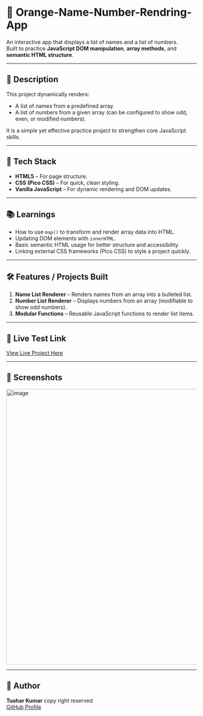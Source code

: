 # 🍊 Orange-Name-Number-Rendring-App

An interactive app that displays a list of names and a list of numbers.  
Built to practice **JavaScript DOM manipulation**, **array methods**, and **semantic HTML structure**.

---

## 📝 Description

This project dynamically renders:
- A list of names from a predefined array.
- A list of numbers from a given array (can be configured to show odd, even, or modified numbers).

It is a simple yet effective practice project to strengthen core JavaScript skills.

---

## 🚀 Tech Stack

- **HTML5** – For page structure.
- **CSS (Pico CSS)** – For quick, clean styling.
- **Vanilla JavaScript** – For dynamic rendering and DOM updates.

---

## 📚 Learnings

- How to use `map()` to transform and render array data into HTML.
- Updating DOM elements with `innerHTML`.
- Basic semantic HTML usage for better structure and accessibility.
- Linking external CSS frameworks (Pico CSS) to style a project quickly.

---

## 🛠 Features / Projects Built

1. **Name List Renderer** – Renders names from an array into a bulleted list.
2. **Number List Renderer** – Displays numbers from an array (modifiable to show odd numbers).
3. **Modular Functions** – Reusable JavaScript functions to render list items.

---

## 🔗 Live Test Link

[View Live Project Here](https://n77y85.csb.app/)

---

## 📸 Screenshots

<img width="1366" height="728" alt="image" src="https://github.com/user-attachments/assets/c7043413-ddc7-4d75-b079-b64fc97d174a" />


---

## 👤 Author

**Tushar Kumar** copy right reserved  
[GitHub Profile](https://github.com/Tushar13Kumar)
